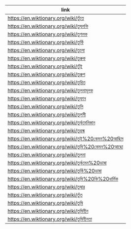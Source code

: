 |link|
|----|
|https://en.wiktionary.org/wiki/তুঁতে|
|https://en.wiktionary.org/wiki/তুঘলকি|
|https://en.wiktionary.org/wiki/তুগলক|
|https://en.wiktionary.org/wiki/তুর্কি|
|https://en.wiktionary.org/wiki/তুলো|
|https://en.wiktionary.org/wiki/তুরুক|
|https://en.wiktionary.org/wiki/তুঁই|
|https://en.wiktionary.org/wiki/তুরুপ|
|https://en.wiktionary.org/wiki/তুরিত|
|https://en.wiktionary.org/wiki/তুলনামূলক|
|https://en.wiktionary.org/wiki/তুফান|
|https://en.wiktionary.org/wiki/তুলি|
|https://en.wiktionary.org/wiki/তুলসী|
|https://en.wiktionary.org/wiki/তুর্কমেনিস্তান|
|https://en.wiktionary.org/wiki/তুরস্ক|
|https://en.wiktionary.org/wiki/তুই%20কেমন%20আছিস|
|https://en.wiktionary.org/wiki/তুমি%20কেমন%20আছো|
|https://en.wiktionary.org/wiki/তুলনা|
|https://en.wiktionary.org/wiki/তুর্কমেন%20ভাষা|
|https://en.wiktionary.org/wiki/তুর্কি%20ভাষা|
|https://en.wiktionary.org/wiki/তুমি%20কি%20ধার্মিক|
|https://en.wiktionary.org/wiki/তুষার|
|https://en.wiktionary.org/wiki/তুঁত|
|https://en.wiktionary.org/wiki/তুমি|
|https://en.wiktionary.org/wiki/তুমিহীন|
|https://en.wiktionary.org/wiki/তুমিহীনতা|
